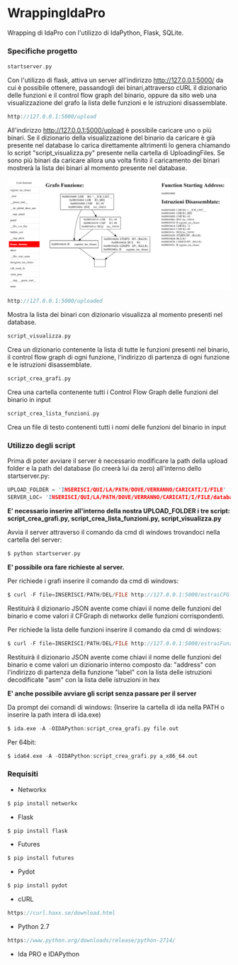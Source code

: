 # WrappingIdaPro

Wrapping di IdaPro con l'utilizzo di IdaPython, Flask, SQLite.

### Specifiche progetto

```C 
startserver.py 
```

Con l'utilizzo di flask, attiva un server all'indirizzo http://127.0.0.1:5000/ da cui è possibile ottenere, passandogli dei binari,attraverso cURL il dizionario delle funzioni e il control flow graph del binario, oppure da sito web una visualizzazione del grafo la lista delle funzioni e le istruzioni disassemblate.

```C 
http://127.0.0.1:5000/upload 
```

All'indirizzo http://127.0.0.1:5000/upload è possibile caricare uno o più binari. Se il dizionario della visualizzazione del binario da caricare è già presente nel database lo carica direttamente altrimenti lo genera chiamando lo script "script_visualizza.py" presente nella cartella di UploadingFiles. Se sono più binari da caricare allora una volta finito il caricamento dei binari mostrerà la lista dei binari al momento presente nel database.

![alt text](https://github.com/GiulianoAbruzzo/WrappingIdaPro/blob/master/Preview.PNG)

```C 
http://127.0.0.1:5000/uploaded
```

Mostra la lista dei binari con dizionario visualizza al momento presenti nel database.

```C 
script_visualizza.py 
```

Crea un dizionario contenente la lista di tutte le funzioni presenti nel binario, il control flow graph di ogni funzione, l'indirizzo di partenza di ogni funzione e le istruzioni disassemblate.

```C 
script_crea_grafi.py 
```
Crea una cartella contenente tutti i Control Flow Graph delle funzioni del binario in input

```C 
script_crea_lista_funzioni.py 
```

Crea un file di testo contenenti tutti i nomi delle funzioni del binario in input

### Utilizzo degli script

Prima di poter avviare il server è necessario modificare la path della upload folder e la path del database (lo creerà lui da zero) all'interno dello startserver.py:

```C 
UPLOAD_FOLDER = 'INSERISCI/QUI/LA/PATH/DOVE/VERRANNO/CARICATI/I/FILE'
SERVER_LOC= 'INSERISCI/QUI/LA/PATH/DOVE/VERRANNO/CARICATI/I/FILE/databaseServer.db'
```

**E' necessario inserire all'interno della nostra UPLOAD_FOLDER i tre script: script_crea_grafi.py, script_crea_lista_funzioni.py, script_visualizza.py**

Avvia il server attraverso il comando da cmd di windows trovandoci nella cartella del server:

```C 
$ python startserver.py
```


**E' possibile ora fare richieste al server.**

Per richiede i grafi inserire il comando da cmd di windows:

```C 
$ curl -F file=INSERISCI/PATH/DEL/FILE http://127.0.0.1:5000/estraiCFG
```

Restituirà il dizionario JSON avente come chiavi il nome delle funzioni del binario e come valori il CFGraph 
di networkx delle funzioni corrispondenti.

Per richiede la lista delle funzioni inserire il comando da cmd di windows:

```C 
$ curl -F file=INSERISCI/PATH/DEL/FILE http://127.0.0.1:5000/estraiFunzioni
```
Restituirà il dizionario JSON avente come chiavi il nome delle funzioni del binario e come valori un dizionario interno
composto da:
"address" con l'indirizzo di partenza della funzione
"label" con la lista delle istruzioni decodificate
"asm" con la lista delle istruzioni in hex



**E' anche possibile avviare gli script senza passare per il server**

Da prompt dei comandi di windows:
(Inserire la cartella di ida nella PATH o inserire la path intera di ida.exe)

```C 
$ ida.exe -A -OIDAPython:script_crea_grafi.py file.out
```

Per 64bit:

```C 
$ ida64.exe -A -OIDAPython:script_crea_grafi.py a_x86_64.out
```

### Requisiti

- Networkx

```C 
$ pip install networkx
```

- Flask

```C
$ pip install flask
```

- Futures

```C
$ pip install futures
```

- Pydot

```C
$ pip install pydot
```

- cURL

```C
https://curl.haxx.se/download.html
```

- Python 2.7

```C
https://www.python.org/downloads/release/python-2714/
```

- Ida PRO e IDAPython
